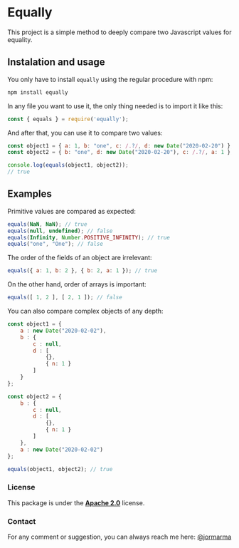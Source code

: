 # Equally

This project is a simple method to deeply compare two Javascript values for equality.

## Instalation and usage

You only have to install `equally` using the regular procedure with npm:

```javascript
npm install equally
```

In any file you want to use it, the only thing needed is to import it like this:

```javascript
const { equals } = require('equally');
```

And after that, you can use it to compare two values:

```javascript
const object1 = { a: 1, b: "one", c: /.?/, d: new Date("2020-02-20") };
const object2 = { b: "one", d: new Date("2020-02-20"), c: /.?/, a: 1 };

console.log(equals(object1, object2));
// true
```

## Examples

Primitive values are compared as expected:

```javascript
equals(NaN, NaN); // true
equals(null, undefined); // false
equals(Infinity, Number.POSITIVE_INFINITY); // true
equals("one", "One"); // false
```

The order of the fields of an object are irrelevant:

```javascript
equals({ a: 1, b: 2 }, { b: 2, a: 1 }); // true
```

On the other hand, order of arrays is important:

```javascript
equals([ 1, 2 ], [ 2, 1 ]); // false
```

You can also compare complex objects of any depth:

```javascript
const object1 = {
    a : new Date("2020-02-02"),
    b : {
        c : null,
        d : [
            {},
            { n: 1 }
        ]
    }
};

const object2 = {
    b : {
        c : null,
        d : [
            {},
            { n: 1 }
        ]
    },
    a : new Date("2020-02-02")
};

equals(object1, object2); // true
```

### License

This package is under the [**Apache 2.0**]([https://](https://opensource.org/licenses/Apache-2.0)) license.

### Contact

For any comment or suggestion, you can always reach me here: [@jormarma](https://twitter.com/jormarma)